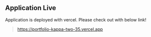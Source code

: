 ## Application Live

Application is deployed with vercel. Please check out with below link!

> https://portfolio-kappa-two-35.vercel.app

